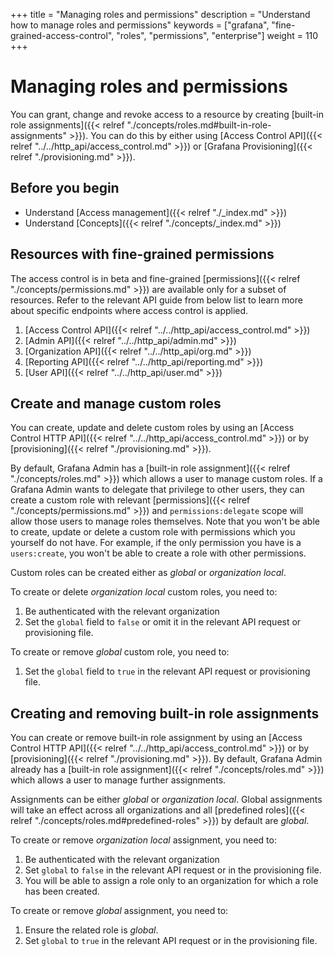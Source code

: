 +++
title = "Managing roles and permissions"
description = "Understand how to manage roles and permissions"
keywords = ["grafana", "fine-grained-access-control", "roles", "permissions", "enterprise"]
weight = 110
+++

# Managing roles and permissions

You can grant, change and revoke access to a resource by creating [built-in role assignments]({{< relref "./concepts/roles.md#built-in-role-assignments" >}}). You can do this by either using [Access Control API]({{< relref "../../http_api/access_control.md" >}}) or [Grafana Provisioning]({{< relref "./provisioning.md" >}}).

## Before you begin

- Understand [Access management]({{< relref "./_index.md" >}})
- Understand [Concepts]({{< relref "./concepts/_index.md" >}})

## Resources with fine-grained permissions 

The access control is in beta and fine-grained [permissions]({{< relref "./concepts/permissions.md" >}}) are available only for a subset of resources. 
Refer to the relevant API guide from below list to learn more about specific endpoints where access control is applied.

1. [Access Control API]({{< relref "../../http_api/access_control.md" >}})
1. [Admin API]({{< relref "../../http_api/admin.md" >}})
1. [Organization API]({{< relref "../../http_api/org.md" >}})
1. [Reporting API]({{< relref "../../http_api/reporting.md" >}})
1. [User API]({{< relref "../../http_api/user.md" >}})

## Create and manage custom roles

You can create, update and delete custom roles by using an [Access Control HTTP API]({{< relref "../../http_api/access_control.md" >}}) or by [provisioning]({{< relref "./provisioning.md" >}}).

By default, Grafana Admin has a [built-in role assignment]({{< relref "./concepts/roles.md" >}}) which allows a user to manage custom roles. 
If a Grafana Admin wants to delegate that privilege to other users, they can create a custom role with relevant [permissions]({{< relref "./concepts/permissions.md" >}}) and `permissions:delegate` scope will allow those users to manage roles themselves.
Note that you won't be able to create, update or delete a custom role with permissions which you yourself do not have. For example, if the only permission you have is a `users:create`, you won't be able to create a role with other permissions.

Custom roles can be created either as _global_ or _organization local_.

To create or delete _organization local_ custom roles, you need to:
1. Be authenticated with the relevant organization
1. Set the `global` field to `false` or omit it in the relevant API request or provisioning file.

To create or remove _global_ custom role, you need to:
1. Set the `global` field to `true` in the relevant API request or provisioning file.

## Creating and removing built-in role assignments

You can create or remove built-in role assignment by using an [Access Control HTTP API]({{< relref "../../http_api/access_control.md" >}}) or by [provisioning]({{< relref "./provisioning.md" >}}).
By default, Grafana Admin already has a [built-in role assignment]({{< relref "./concepts/roles.md" >}}) which allows a user to manage further assignments. 

Assignments can be either _global_ or _organization local_. Global assignments will take an effect across all organizations and all [predefined roles]({{< relref "./concepts/roles.md#predefined-roles" >}}) by default are _global_.

To create or remove _organization local_ assignment, you need to:
1. Be authenticated with the relevant organization
1. Set `global` to `false` in the relevant API request or in the provisioning file.
1. You will be able to assign a role only to an organization for which a role has been created.

To create or remove _global_ assignment, you need to:
1. Ensure the related role is _global_.
1. Set `global` to `true` in the relevant API request or in the provisioning file.
